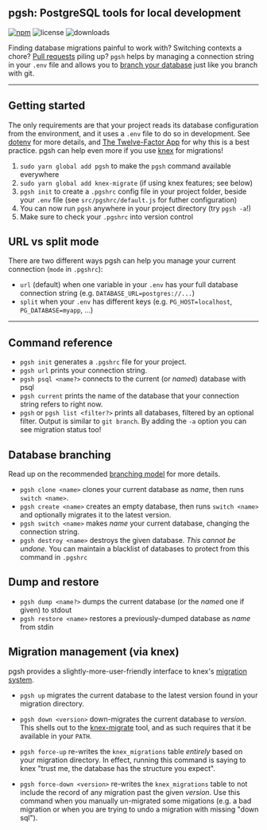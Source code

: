 ## **pgsh**: PostgreSQL tools for local development

[![npm](https://img.shields.io/npm/v/pgsh.svg)](https://npmjs.com/package/pgsh)
![license](https://img.shields.io/github/license/sastraxi/pgsh.svg)
![downloads](https://img.shields.io/npm/dm/pgsh.svg)

Finding database migrations painful to work with? Switching contexts a chore? [Pull requests](docs/pull-requests.md) piling up? `pgsh` helps by managing a connection string in your `.env` file and allows you to [branch your database](docs/branching.md) just like you branch with git.


---

## Getting started

The only requirements are that your project reads its database configuration from the environment, and it uses a `.env` file to do so in development. See [dotenv](https://www.npmjs.com/package/dotenv) for more details, and [The Twelve-Factor App](https://12factor.net) for why this is a best practice. pgsh can help even more if you use [knex](https://knexjs.org) for migrations!

1. `sudo yarn global add pgsh` to make the `pgsh` command available everywhere
2. `sudo yarn global add knex-migrate` (if using knex features; see below)
3. `pgsh init` to create a `.pgshrc` config file in your project folder, beside your `.env` file (see `src/pgshrc/default.js` for futher configuration)
4. You can now run `pgsh` anywhere in your project directory (try `pgsh -a`!)
5. Make sure to check your `.pgshrc` into version control

## URL vs split mode
There are two different ways pgsh can help you manage your current connection (`mode` in `.pgshrc`):
* `url` (default) when one variable in your `.env` has your full database connection string (e.g. `DATABASE_URL=postgres://...`)
* `split` when your `.env` has different keys (e.g. `PG_HOST=localhost`, `PG_DATABASE=myapp`, ...)

---

## Command reference

* `pgsh init` generates a `.pgshrc` file for your project.
* `pgsh url` prints your connection string.
* `pgsh psql <name?>` connects to the current (or *name*d) database with psql
* `pgsh current` prints the name of the database that your connection string refers to right now.
* `pgsh` or `pgsh list <filter?>` prints all databases, filtered by an optional filter. Output is similar to `git branch`. By adding the `-a` option you can see migration status too!

## Database branching

Read up on the recommended [branching model](docs/branching.md) for more details.

* `pgsh clone <name>` clones your current database as *name*, then runs `switch <name>`.
* `pgsh create <name>` creates an empty database, then runs `switch <name>` and optionally migrates it to the latest version.
* `pgsh switch <name>` makes *name* your current database, changing the connection string.
* `pgsh destroy <name>` destroys the given database. *This cannot be undone.* You can maintain a blacklist of databases to protect from this command in `.pgshrc`

## Dump and restore

* `pgsh dump <name?>` dumps the current database (or the *name*d one if given) to stdout
* `pgsh restore <name>` restores a previously-dumped database as *name* from stdin

## Migration management (via knex)

pgsh provides a slightly-more-user-friendly interface to knex's [migration system](https://knexjs.org/#Migrations).

* `pgsh up` migrates the current database to the latest version found in your migration directory.

* `pgsh down <version>` down-migrates the current database to *version*. This shells out to the [knex-migrate](https://github.com/sheerun/knex-migrate) tool, and as such requires that it be available in your `PATH`.

* `pgsh force-up` re-writes the `knex_migrations` table *entirely* based on your migration directory. In effect, running this command is saying to knex "trust me, the database has the structure you expect".

* `pgsh force-down <version>` re-writes the `knex_migrations` table to not include the record of any migration past the given *version*. Use this command when you manually un-migrated some migations (e.g. a bad migration or when you are trying to undo a migration with missing "down sql").
